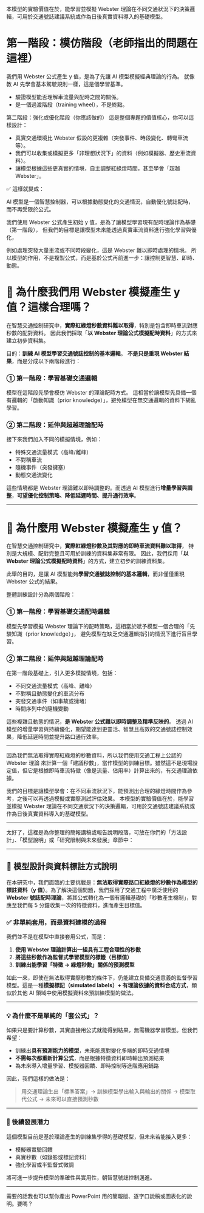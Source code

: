 本模型的實驗價值在於，能學習並模擬 Webster 理論在不同交通狀況下的決策邏輯，可用於交通號誌建議系統或作為日後真實資料導入的基礎模型。

# 第一階段：模仿階段（老師指出的問題在這裡）

我們用 Webster 公式產生 y 值，是為了先讓 AI 模型模擬經典理論的行為。
就像教 AI 先學會基本駕駛規則一樣，這是個學習基準。

- 驗證模型能否理解車流量與配時之間的關係。
- 是一個過渡階段（training wheel），不是終點。

第二階段：強化或優化階段（你應該做的）
這是整個專題的價值核心，你可以這樣設計：

- 真實交通環境比 Webster 假設的更複雜（突發事件、時段變化、轉彎車流等）。
- 我們可以收集或模擬更多「非理想狀況下」的資料（例如模擬器、歷史車流資料）。
- 讓模型根據這些更真實的情境，自主調整紅綠燈時間，甚至學會「超越 Webster」。

✅ 這樣就變成：

AI 模型是一個智慧控制器，可以根據動態變化的交通情況，自動優化號誌配時，而不再受限於公式。

我們使用 Webster 公式產生初始 y 值，是為了讓模型學習現有配時理論作為基礎（第一階段），
但我們的目標是讓模型未來能透過真實車流資料進行強化學習與優化，

例如處理突發大量車流或不同時段變化，這是 Webster 難以即時處理的情境。
所以模型的作用，不是複製公式，而是基於公式再前進一步：讓控制更智慧、即時、動態。

# 🔶 為什麼我們用 Webster 模擬產生 y 值？這樣合理嗎？

在智慧交通控制研究中，**實際紅綠燈秒數資料難以取得**，特別是包含即時車流對應秒數的配對資料。
因此我們採取「**以 Webster 理論公式模擬配時資料**」的方式來建立初步資料集。

目的：**訓練 AI 模型學習交通號誌控制的基本邏輯**。
**不是只是重現 Webster 結果**，而是分成以下兩階段進行：

### ① 第一階段：學習基礎交通邏輯

模型在這階段先學會模仿 Webster 的理論配時方式。
這相當於讓模型先具備一個有邏輯的「啟動知識（prior knowledge）」，避免模型在無交通邏輯的資料下胡亂學習。

### ② 第二階段：延伸與超越理論配時

接下來我們加入不同的模擬情境，例如：

- 特殊交通流量模式（高峰/離峰）
- 不對稱車流
- 隨機事件（突發擁塞）
- 動態交通流變化

這些情境都是 Webster 理論難以即時調整的。而透過 AI 模型進行**增量學習與調整**，**可望優化控制策略、降低延遲時間、提升通行效率**。

---

# 🔶 為什麼用 Webster 模擬產生 y 值？

在智慧交通控制研究中，**實際紅綠燈秒數及其對應的即時車流資料難以取得**，
特別是大規模、配對完整且可用於訓練的資料集非常有限。
因此，我們採用「**以 Webster 理論公式模擬配時資料**」的方式，建立初步的訓練資料集。

此舉的目的，是讓 AI 模型能夠**學習交通號誌控制的基本邏輯**，而非僅僅重現 Webster 公式的結果。

整體訓練設計分為兩個階段：

### ① 第一階段：學習基礎交通配時邏輯

模型先學習模擬 Webster 理論下的配時策略，這相當於賦予模型一個合理的「先驗知識（prior knowledge）」，
避免模型在缺乏交通邏輯指引的情況下進行盲目學習。

### ② 第二階段：延伸與超越理論配時

在第一階段基礎上，引入更多模擬情境，包括：

- 不同交通流量模式（高峰、離峰）
- 不對稱且動態變化的車流分布
- 突發交通事件（如事故或擁堵）
- 時間序列中的隨機變動

這些複雜且動態的情況，**是 Webster 公式難以即時調整及精準反映的**。
透過 AI 模型的增量學習與持續優化，期望能達到更靈活、智慧且高效的交通號誌控制效果，降低延遲時間並提升路口通行效率。

---

因為我們無法取得實際紅綠燈的秒數資料，所以我們使用交通工程上公認的 Webster 理論 來計算一個「建議秒數」，當作模型的訓練目標。雖然這不是現場設定值，但它是根據即時車流特徵（像是流量、佔用率）計算出來的，有交通理論依據。

我們的目標是讓模型學會：在不同車流狀況下，能預測出合理的綠燈時間作為參考，之後可以再透過模擬或實際測試評估效果。
本模型的實驗價值在於，能學習並模擬 Webster 理論在不同交通狀況下的決策邏輯，可用於交通號誌建議系統或作為日後真實資料導入的基礎模型。

---

太好了，這裡是為你整理的簡報講稿或報告說明段落，可放在你們的「方法設計」、「模型說明」或「研究限制與未來發展」章節中：

---

## 📌 模型設計與資料標註方式說明

在本研究中，我們面臨的主要挑戰是：**無法取得實際路口紅綠燈的秒數作為模型的標註資料（y 值）**。為了解決這個問題，我們採用了交通工程中廣泛使用的 **Webster 號誌配時理論**，將其公式轉化為一個有邏輯基礎的「秒數產生機制」，對應至我們每 5 分鐘收集一次的特徵資料，進而產生目標值。

### ✅ 非單純套用，而是資料建模的過程

我們並不是在模型中直接套用公式，而是：

1. **使用 Webster 理論計算出一組具有工程合理性的秒數**
2. **將這些秒數作為監督式學習模型的標籤（目標值）**
3. **訓練出能學習「特徵 → 綠燈秒數」關係的預測模型**

如此一來，即使在無法取得實際秒數的條件下，仍能建立具備交通意義的監督學習模型。這是一種**模擬標記（simulated labels）+ 有理論依據的資料合成方式**，類似於其他 AI 領域中使用模擬資料來預訓練模型的做法。

---

### 💡 為什麼不是單純的「套公式」？

如果只是要計算秒數，其實直接用公式就能得到結果，無需機器學習模型。但我們希望：

- 訓練出**具有預測能力的模型**，未來能應對變化多端的即時交通情境
- **不需每次都重新計算公式**，而是根據特徵資料即時輸出預測結果
- 為未來導入增量學習、模擬器回饋、即時控制等進階應用鋪路

因此，我們這樣的做法是：

> 用交通理論生出「標準答案」→ 訓練模型學出輸入與輸出的關係 → 模型取代公式 → 未來可以直接預測秒數

---

### 🔮 後續發展潛力

這個模型目前是基於理論產生的訓練集學得的基礎模型，但未來若能接入更多：

- 模擬器實驗回饋
- 真實秒數（如錄影或標記資料）
- 強化學習或半監督式微調

將可進一步提升模型的準確性與實用性，朝智慧號誌控制邁進。

---

需要的話我也可以幫你產出 PowerPoint 用的簡報版、逐字口說稿或圖表化的說明。要嗎？
